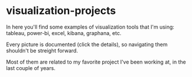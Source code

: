 # visualization-projects
In here you'll find some examples of visualization tools that I'm using:
tableau, power-bi, excel, kibana, graphana, etc.

Every picture is documented (click the details), so navigating them shouldn't be streight forward.

Most of them are related to my favorite project I've been working at, in the last couple of years.

